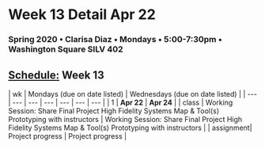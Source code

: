 # Week 13 Detail Apr 22

### Spring 2020 • Clarisa Diaz • Mondays • 5:00-7:30pm • Washington Square SILV 402

## [Schedule:](./) Week 13

| wk | Mondays \(due on date listed\) | Wednesdays \(due on date listed\) |
| --- | --- | --- | --- | --- | --- | --- |
| 1 | **Apr 22** | **Apr 24** |
| class | Working Session: Share Final Project High Fidelity Systems Map & Tool(s) Prototyping with instructors  | Working Session: Share Final Project High Fidelity Systems Map & Tool(s) Prototyping with instructors |
| assignment| Project progress  | Project progress  |
